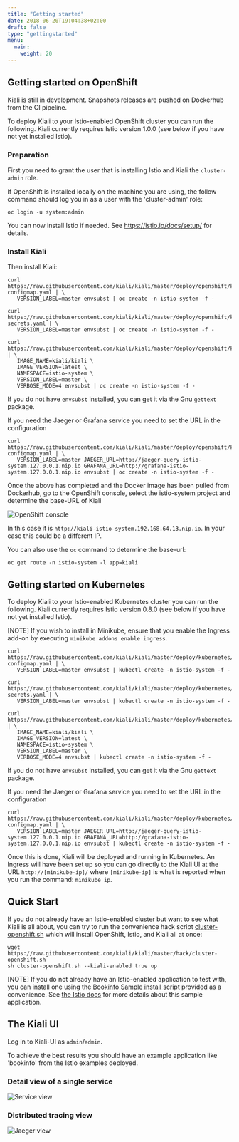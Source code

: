 ```yaml
---
title: "Getting started"
date: 2018-06-20T19:04:38+02:00
draft: false
type: "gettingstarted"
menu:
  main:
    weight: 20
---
```


## Getting started on OpenShift

Kiali is still in development. Snapshots releases are pushed on Dockerhub from the CI pipeline.

To deploy Kiali to your Istio-enabled OpenShift cluster you can run the following. Kiali currently requires Istio version 1.0.0 (see below if you have not yet installed Istio).

### Preparation

First you need to grant the user that is installing Istio and Kiali the `cluster-admin` role.

If OpenShift is installed locally on the machine you are using, the follow command should log you in as a user with the 'cluster-admin' role:

````
oc login -u system:admin

````

You can now install Istio if needed. See https://istio.io/docs/setup/ for details.

### Install Kiali

Then install Kiali:

```
curl https://raw.githubusercontent.com/kiali/kiali/master/deploy/openshift/kiali-configmap.yaml | \
   VERSION_LABEL=master envsubst | oc create -n istio-system -f -

curl https://raw.githubusercontent.com/kiali/kiali/master/deploy/openshift/kiali-secrets.yaml | \
   VERSION_LABEL=master envsubst | oc create -n istio-system -f -

curl https://raw.githubusercontent.com/kiali/kiali/master/deploy/openshift/kiali.yaml | \
   IMAGE_NAME=kiali/kiali \
   IMAGE_VERSION=latest \
   NAMESPACE=istio-system \
   VERSION_LABEL=master \
   VERBOSE_MODE=4 envsubst | oc create -n istio-system -f -

```

If you do not have `envsubst` installed, you can get it via the Gnu `gettext` package.

If you need the Jaeger or Grafana service you need to set the URL in the configuration

```
curl https://raw.githubusercontent.com/kiali/kiali/master/deploy/openshift/kiali-configmap.yaml | \
   VERSION_LABEL=master JAEGER_URL=http://jaeger-query-istio-system.127.0.0.1.nip.io GRAFANA_URL=http://grafana-istio-system.127.0.0.1.nip.io envsubst | oc create -n istio-system -f -
```

Once the above has completed and the Docker image has been pulled from Dockerhub, go to the OpenShift console, select the istio-system project and determine the base-URL of Kiali

![OpenShift console](/images/gettingstarted/os-console.png)

In this case it is `http://kiali-istio-system.192.168.64.13.nip.io`. In your case this could be a different IP.

You can also use the `oc` command to determine the base-url:

```
oc get route -n istio-system -l app=kiali
```

## Getting started on Kubernetes

To deploy Kiali to your Istio-enabled Kubernetes cluster you can run the following. Kiali currently requires Istio version 0.8.0 (see below if you have not yet installed Istio).

[NOTE]
If you wish to install in Minikube, ensure that you enable the Ingress add-on by executing `minikube addons enable ingress`.

```
curl https://raw.githubusercontent.com/kiali/kiali/master/deploy/kubernetes/kiali-configmap.yaml | \
   VERSION_LABEL=master envsubst | kubectl create -n istio-system -f -

curl https://raw.githubusercontent.com/kiali/kiali/master/deploy/kubernetes/kiali-secrets.yaml | \
   VERSION_LABEL=master envsubst | kubectl create -n istio-system -f -

curl https://raw.githubusercontent.com/kiali/kiali/master/deploy/kubernetes/kiali.yaml | \
   IMAGE_NAME=kiali/kiali \
   IMAGE_VERSION=latest \
   NAMESPACE=istio-system \
   VERSION_LABEL=master \
   VERBOSE_MODE=4 envsubst | kubectl create -n istio-system -f -

```
If you do not have `envsubst` installed, you can get it via the Gnu `gettext` package.

If you need the Jaeger or Grafana service you need to set the URL in the configuration

```
curl https://raw.githubusercontent.com/kiali/kiali/master/deploy/kubernetes/kiali-configmap.yaml | \
   VERSION_LABEL=master JAEGER_URL=http://jaeger-query-istio-system.127.0.0.1.nip.io GRAFANA_URL=http://grafana-istio-system.127.0.0.1.nip.io envsubst | kubectl create -n istio-system -f -
```

Once this is done, Kiali will be deployed and running in Kubernetes. An Ingress will have been set up so you can go directly to the Kiali UI at the URL `http://[minikube-ip]/` where `[minikube-ip]` is what is reported when you run the command: `minikube ip`.

## Quick Start

If you do not already have an Istio-enabled cluster but want to see what Kiali is all about, you can try to run the convenience hack script [cluster-openshift.sh](https://github.com/kiali/kiali/tree/master/hack) which will install OpenShift, Istio, and Kiali all at once:

```
wget https://raw.githubusercontent.com/kiali/kiali/master/hack/cluster-openshift.sh
sh cluster-openshift.sh --kiali-enabled true up
```

[NOTE]
If you do not already have an Istio-enabled application to test with, you can install one using the [Bookinfo Sample install script](https://github.com/kiali/kiali/blob/master/hack/istio) provided as a convenience. See [the Istio docs](https://istio.io/docs/guides/bookinfo/) for more details about this sample application.

## The Kiali UI

Log in to Kiali-UI as `admin`/`admin`.

To achieve the best results you should have an example application like 'bookinfo' from the Istio examples deployed.

### Detail view of a single service

![Service view](/images/gettingstarted/kiali-service.png)


### Distributed tracing view

![Jaeger view](/images/gettingstarted/kiali-jaeger.png)
